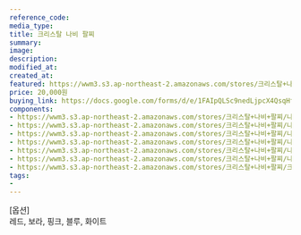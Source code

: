 ```yaml
---
reference_code:
media_type:
title: 크리스탈 나비 팔찌
summary:
image:
description:
modified_at:
created_at:
featured: https://wwm3.s3.ap-northeast-2.amazonaws.com/stores/크리스탈+나비+팔찌/나비크리레드장미팔찌.jpg
price: 20,000원
buying_link: https://docs.google.com/forms/d/e/1FAIpQLSc9nedLjpcX4QsqHfsDClSUvnY_z8JjKZMrkfDJmnqozNUliA/viewform
components:
- https://wwm3.s3.ap-northeast-2.amazonaws.com/stores/크리스탈+나비+팔찌/나비크리레드장미팔찌.jpg
- https://wwm3.s3.ap-northeast-2.amazonaws.com/stores/크리스탈+나비+팔찌/나비크리보라장미팔찌.jpg
- https://wwm3.s3.ap-northeast-2.amazonaws.com/stores/크리스탈+나비+팔찌/나비크리블랙장미팔찌.jpg
- https://wwm3.s3.ap-northeast-2.amazonaws.com/stores/크리스탈+나비+팔찌/나비크리블루장미팔찌.jpg
- https://wwm3.s3.ap-northeast-2.amazonaws.com/stores/크리스탈+나비+팔찌/나비크리핑크장미팔찌.jpg
- https://wwm3.s3.ap-northeast-2.amazonaws.com/stores/크리스탈+나비+팔찌/나비화이트장미팔찌.jpg
- https://wwm3.s3.ap-northeast-2.amazonaws.com/stores/크리스탈+나비+팔찌/크리나비장미모음.jpg
tags:
-
---
```

[옵션]\
레드, 보라, 핑크, 블루, 화이트
